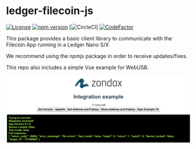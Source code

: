 # ledger-filecoin-js

[![License](https://img.shields.io/badge/License-Apache%202.0-blue.svg)](https://opensource.org/licenses/Apache-2.0)
[![npm version](https://badge.fury.io/js/ledger-filecoin-js.svg)](https://badge.fury.io/js/ledger-filecoin-js)
[![CircleCI](https://circleci.com/gh/ZondaX/ledger-filecoin-js.svg?style=shield&circle-token=e4162b71a16e5d5373a5384b7b386e5df5adcb87)]
[![CodeFactor](https://www.codefactor.io/repository/github/zondax/ledger-filecoin-js/badge)](https://www.codefactor.io/repository/github/zondax/ledger-filecoin-js)

This package provides a basic client library to communicate with the Filecoin App running in a Ledger Nano S/X

We recommend using the npmjs package in order to receive updates/fixes.

This repo also includes a simple Vue example for WebUSB.

![Example](docs/example.png)
